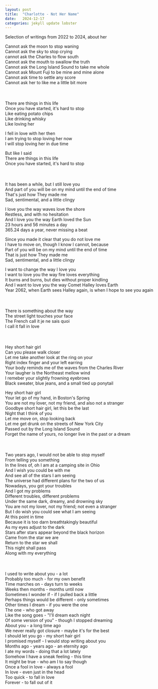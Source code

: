 ```yaml
---
layout: post
title:  "Charlotte - Not Her Name"
date:   2024-12-17
categories: jekyll update lobster
---
```


Selection of writings from 2022 to 2024, about her

Cannot ask the moon to stop waning \
Cannot ask the sky to stop crying \
cannot ask the Charles to flow south \
Cannot ask the mouth to swallow the truth \
Cannot ask the Long Island Sound to take me whole \
Cannot ask Mount Fuji to be mine and mine alone \
Cannot ask time to settle any score \
Cannot ask her to like me a little bit more
 \
 \
 \
 \
There are things in this life \
Once you have started, it's hard to stop \
Like eating potato chips \
Like drinking whisky \
Like loving her

I fell in love with her then \
I am trying to stop loving her now \
I will stop loving her in due time

But like I said \
There are things in this life \
Once you have started, it's hard to stop
 \
 \
 \
 \
It has been a while, but I still love you \
And part of you will be on my mind until the end of time \
That's just how They made me \
Sad, sentimental, and a little clingy

I love you the way waves love the shore \
Restless, and with no hesitation \
And I love you the way Earth loved the Sun \
23 hours and 56 minutes a day \
365.24 days a year, never missing a beat

Since you made it clear that you do not love me \
I have to move on, though I know I cannot, because \
Part of you will be on my mind until the end of time \
That is just how They made me \
Sad, sentimental, and a little clingy

I want to change the way I love you \
I want to love you the way fire loves everything \
It burns and burns, but dies without proper kindling \
And I want to love you the way Comet Halley loves Earth \
Year 2062, when Earth sees Halley again, is when I hope to see you again
 \
 \
 \
 \
There is something about the way \
The street light touches your face \
The French call it je ne sais quoi \
I call it fall in love
 \
 \
 \
 \
Hey short hair girl\
Can you please walk closer\
Let me take another look at the ring on your\
Right index finger and your left earring\
Your body reminds me of the waves from the Charles River\
Your laugher is the Northeast mellow wind\
I remeber your slightly frowning eyebrows\
Black sweater, blue jeans, and a small tied up ponytail

Hey short hair girl\
Your let go of my hand, in Boston's Spring\
You are not my lover, not my friend, and also not a stranger\
Goodbye short hair girl, let this be the last\
Night that I think of you\
Let me move on, stop looking back\
Let me get drunk on the streets of New York City\
Passed out by the Long Island Sound\
Forget the name of yours, no longer live in the past or a dream
 \
 \
 \
 \
Two years ago, I would not be able to stop myself \
From telling you something \
In the lines of, oh I am at a camping site in Ohio \
And I wish you could be with me \
And see all of the stars I am seeing \
The universe had different plans for the two of us \
Nowadays, you got your troubles \
And I got my problems \
Different troubles, different problems \
Under the same dark, dreamy, and drowning sky \
You are not my lover, not my friend; not even a stranger \
But I do wish you could see what I am seeing \
At this point in time \
Because it is too darn breathtakingly beautiful \
As my eyes adjust to the dark \
Stars after stars appear beyond the black horizon \
Came from the star we are \
Return to the star we shall \
This night shall pass \
Along with my everything
 \
 \
 \
 \
I used to write about you - a lot \
Probably too much - for my own benefit \
Time marches on - days turn to weeks \
Weeks then months - months until now \
Sometimes I wonder if - if I pulled back a little \
Perhaps things would be different - only sometimes \
Other times I dream - if you were the one \
The one - who got away \
Like the song goes - "I'll dream each night \
Of some version of you" - though I stopped dreaming \
About you - a long time ago \
We never really got closure - maybe it's for the best \
I should let you go - my short hair girl \
I promised myself - I would stop writing about you \
Months ago - years ago - an eternity ago \
I ate my words - doing that a lot lately \
Somehow I have a sneak feeling - this time \
It might be true - who am I to say though \
Once a fool in love - always a fool \
In love - even just in the head \
Too quick - to fall in love \
Forever - to fall out of it

